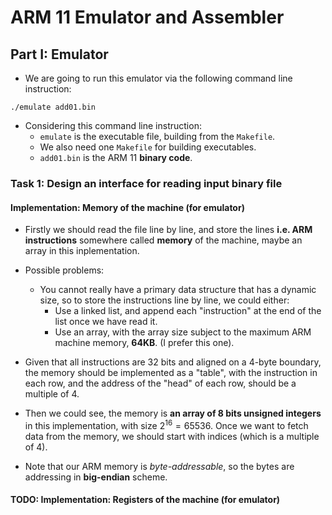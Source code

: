 # ARM 11 Emulator and Assembler #
## Part I: Emulator ##
- We are going to run this emulator via the following command line instruction:
```
./emulate add01.bin
```
- Considering this command line instruction:
  - `emulate` is the executable file, building from the `Makefile`.
  - We also need one `Makefile` for building executables.
  - `add01.bin` is the ARM 11 **binary code**. 
### Task 1: Design an interface for reading input binary file ###
#### Implementation: Memory of the machine (for emulator) ####

- Firstly we should read the file line by line, and store the lines **i.e. ARM instructions** somewhere called **memory** of the machine, maybe an array in this inplementation.

- Possible problems:
  - You cannot really have a primary data structure that has a dynamic size, so to store the instructions line by line, we could either:
    - Use a linked list, and append each "instruction" at the end of the list once we have read it.
    - Use an array, with the array size subject to the maximum ARM machine memory, **64KB**. (I prefer this one).

- Given that all instructions are 32 bits and aligned on a 4-byte boundary, the memory should be implemented as a "table", with the instruction in each row, and the address of the "head" of each row, should be a multiple of 4.

- Then we could see, the memory is **an array of 8 bits unsigned integers** in this implementation, with size $2^{16} = 65536$. Once we want to fetch data from the memory, we should start with indices (which is a multiple of 4).

- Note that our ARM memory is *byte-addressable*, so the bytes are addressing in **big-endian** scheme.

#### TODO: Implementation: Registers of the machine (for emulator) ####


